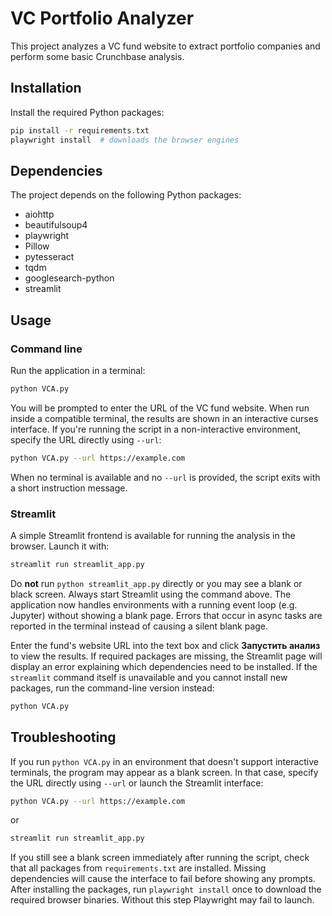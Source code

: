 # VC Portfolio Analyzer

This project analyzes a VC fund website to extract portfolio companies and perform some basic Crunchbase analysis.

## Installation

Install the required Python packages:

```bash
pip install -r requirements.txt
playwright install  # downloads the browser engines
```

## Dependencies

The project depends on the following Python packages:

- aiohttp
- beautifulsoup4
- playwright
- Pillow
- pytesseract
- tqdm
- googlesearch-python
- streamlit

## Usage

### Command line

Run the application in a terminal:

```bash
python VCA.py
```

You will be prompted to enter the URL of the VC fund website. When run inside a compatible terminal, the results are shown in an interactive curses interface. If you're running the script in a non-interactive environment, specify the URL directly using `--url`:

```bash
python VCA.py --url https://example.com
```

When no terminal is available and no `--url` is provided, the script exits with a short instruction message.

### Streamlit

A simple Streamlit frontend is available for running the analysis in the browser. Launch it with:

```bash
streamlit run streamlit_app.py
```
Do **not** run `python streamlit_app.py` directly or you may see a blank or black
screen. Always start Streamlit using the command above. The application now
handles environments with a running event loop (e.g. Jupyter) without showing a
blank page. Errors that occur in async tasks are reported in the terminal
instead of causing a silent blank page.

Enter the fund's website URL into the text box and click **Запустить анализ** to
view the results. If required packages are missing, the Streamlit page will
display an error explaining which dependencies need to be installed.
If the `streamlit` command itself is unavailable and you cannot install new packages,
run the command-line version instead:

```bash
python VCA.py
```
## Troubleshooting

If you run `python VCA.py` in an environment that doesn't support interactive
terminals, the program may appear as a blank screen. In that case, specify the
URL directly using `--url` or launch the Streamlit interface:

```bash
python VCA.py --url https://example.com
```

or

```bash
streamlit run streamlit_app.py
```

If you still see a blank screen immediately after running the script, check that
all packages from `requirements.txt` are installed. Missing dependencies will
cause the interface to fail before showing any prompts.
After installing the packages, run `playwright install` once to download the
required browser binaries. Without this step Playwright may fail to launch.
